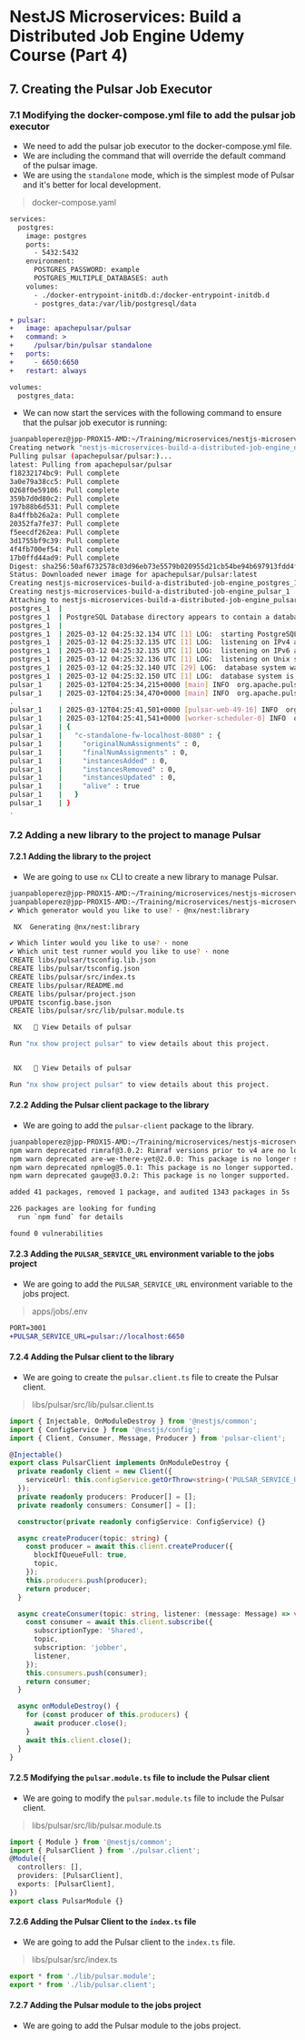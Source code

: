 # NestJS Microservices: Build a Distributed Job Engine Udemy Course (Part 4)

## 7. Creating the Pulsar Job Executor

### 7.1 Modifying the docker-compose.yml file to add the pulsar job executor

- We need to add the pulsar job executor to the docker-compose.yml file.
- We are including the command that will override the default command of the pulsar image.
- We are using the `standalone` mode, which is the simplest mode of Pulsar and it's better for local development.

> docker-compose.yaml

```diff
services:
  postgres:
    image: postgres
    ports:
      - 5432:5432
    environment:
      POSTGRES_PASSWORD: example
      POSTGRES_MULTIPLE_DATABASES: auth
    volumes:
      - ./docker-entrypoint-initdb.d:/docker-entrypoint-initdb.d
      - postgres_data:/var/lib/postgresql/data

+ pulsar:
+   image: apachepulsar/pulsar
+   command: >
+     /pulsar/bin/pulsar standalone
+   ports:
+     - 6650:6650
+   restart: always

volumes:
  postgres_data:
```

- We can now start the services with the following command to ensure that the pulsar job executor is running:

```bash
juanpabloperez@jpp-PROX15-AMD:~/Training/microservices/nestjs-microservices-build-a-distributed-job-engine$ docker-compose up
Creating network "nestjs-microservices-build-a-distributed-job-engine_default" with the default driver
Pulling pulsar (apachepulsar/pulsar:)...
latest: Pulling from apachepulsar/pulsar
f18232174bc9: Pull complete
3a0e79a38cc5: Pull complete
0268f0e59106: Pull complete
359b7d0d80c2: Pull complete
197b88b6d531: Pull complete
8a4ffbb26a2a: Pull complete
20352fa7fe37: Pull complete
f5eecdf262ea: Pull complete
3d1755bf9c39: Pull complete
4f4fb700ef54: Pull complete
17b0ffd44ad9: Pull complete
Digest: sha256:50af6732578c03d96eb73e5579b020955d21cb54be94b697913fdd4fe4c07f62
Status: Downloaded newer image for apachepulsar/pulsar:latest
Creating nestjs-microservices-build-a-distributed-job-engine_postgres_1 ... done
Creating nestjs-microservices-build-a-distributed-job-engine_pulsar_1   ... done
Attaching to nestjs-microservices-build-a-distributed-job-engine_pulsar_1, nestjs-microservices-build-a-distributed-job-engine_postgres_1
postgres_1  |
postgres_1  | PostgreSQL Database directory appears to contain a database; Skipping initialization
postgres_1  |
postgres_1  | 2025-03-12 04:25:32.134 UTC [1] LOG:  starting PostgreSQL 17.3 (Debian 17.3-1.pgdg120+1) on x86_64-pc-linux-gnu, compiled by gcc (Debian 12.2.0-14) 12.2.0, 64-bit
postgres_1  | 2025-03-12 04:25:32.135 UTC [1] LOG:  listening on IPv4 address "0.0.0.0", port 5432
postgres_1  | 2025-03-12 04:25:32.135 UTC [1] LOG:  listening on IPv6 address "::", port 5432
postgres_1  | 2025-03-12 04:25:32.136 UTC [1] LOG:  listening on Unix socket "/var/run/postgresql/.s.PGSQL.5432"
postgres_1  | 2025-03-12 04:25:32.140 UTC [29] LOG:  database system was shut down at 2025-03-11 07:23:38 UTC
postgres_1  | 2025-03-12 04:25:32.150 UTC [1] LOG:  database system is ready to accept connections
pulsar_1    | 2025-03-12T04:25:34,215+0000 [main] INFO  org.apache.pulsar.PulsarStandalone - Starting BK with RocksDb metadata store
pulsar_1    | 2025-03-12T04:25:34,470+0000 [main] INFO  org.apache.pulsar.metadata.impl.RocksdbMetadataStore - new RocksdbMetadataStore,url=MetadataStoreConfig(sessionTimeoutMillis=30000, allowReadOnlyOperations=false, configFilePath=null, batchingEnabled=true, batchingMaxDelayMillis=5, batchingMaxOperations=1000, batchingMaxSizeKb=128, metadataStoreName=metadata-store, fsyncEnable=true, synchronizer=null, openTelemetry=DefaultOpenTelemetry{propagators=DefaultContextPropagators{textMapPropagator=NoopTextMapPropagator}}),instanceId=1
.
pulsar_1    | 2025-03-12T04:25:41,501+0000 [pulsar-web-49-16] INFO  org.eclipse.jetty.server.RequestLog - 127.0.0.1 - - [12/Mar/2025:04:25:41 +0000] "GET /admin/v2/persistent/public/functions/coordinate/stats?getPreciseBacklog=false&subscriptionBacklogSize=false&getEarliestTimeInBacklog=false&excludePublishers=false&excludeConsumers=false HTTP/1.1" 200 987 "-" "Pulsar-Java-v4.0.3" 28
pulsar_1    | 2025-03-12T04:25:41,541+0000 [worker-scheduler-0] INFO  org.apache.pulsar.functions.worker.SchedulerManager - Schedule summary - execution time: 0.071779879 sec | total unassigned: 0 | stats: {"Added": 0, "Updated": 0, "removed": 0}
pulsar_1    | {
pulsar_1    |   "c-standalone-fw-localhost-8080" : {
pulsar_1    |     "originalNumAssignments" : 0,
pulsar_1    |     "finalNumAssignments" : 0,
pulsar_1    |     "instancesAdded" : 0,
pulsar_1    |     "instancesRemoved" : 0,
pulsar_1    |     "instancesUpdated" : 0,
pulsar_1    |     "alive" : true
pulsar_1    |   }
pulsar_1    | }
.
```

### 7.2 Adding a new library to the project to manage Pulsar

#### 7.2.1 Adding the library to the project

- We are going to use `nx` CLI to create a new library to manage Pulsar.

```bash
juanpabloperez@jpp-PROX15-AMD:~/Training/microservices/nestjs-microservices-build-a-distributed-job-engine$ cd libs
juanpabloperez@jpp-PROX15-AMD:~/Training/microservices/nestjs-microservices-build-a-distributed-job-engine/libs$ nx g library pulsar
✔ Which generator would you like to use? · @nx/nest:library

 NX  Generating @nx/nest:library

✔ Which linter would you like to use? · none
✔ Which unit test runner would you like to use? · none
CREATE libs/pulsar/tsconfig.lib.json
CREATE libs/pulsar/tsconfig.json
CREATE libs/pulsar/src/index.ts
CREATE libs/pulsar/README.md
CREATE libs/pulsar/project.json
UPDATE tsconfig.base.json
CREATE libs/pulsar/src/lib/pulsar.module.ts

 NX   👀 View Details of pulsar

Run "nx show project pulsar" to view details about this project.


 NX   👀 View Details of pulsar

Run "nx show project pulsar" to view details about this project.
```

#### 7.2.2 Adding the Pulsar client package to the library

- We are going to add the `pulsar-client` package to the library.

```bash
juanpabloperez@jpp-PROX15-AMD:~/Training/microservices/nestjs-microservices-build-a-distributed-job-engine$ npm i pulsar-client --legacy-peer-deps
npm warn deprecated rimraf@3.0.2: Rimraf versions prior to v4 are no longer supported
npm warn deprecated are-we-there-yet@2.0.0: This package is no longer supported.
npm warn deprecated npmlog@5.0.1: This package is no longer supported.
npm warn deprecated gauge@3.0.2: This package is no longer supported.

added 41 packages, removed 1 package, and audited 1343 packages in 5s

226 packages are looking for funding
  run `npm fund` for details

found 0 vulnerabilities
```

#### 7.2.3 Adding the `PULSAR_SERVICE_URL` environment variable to the jobs project

- We are going to add the `PULSAR_SERVICE_URL` environment variable to the jobs project.

> apps/jobs/.env

```diff
PORT=3001
+PULSAR_SERVICE_URL=pulsar://localhost:6650
```

#### 7.2.4 Adding the Pulsar client to the library

- We are going to create the `pulsar.client.ts` file to create the Pulsar client.

> libs/pulsar/src/lib/pulsar.client.ts

```typescript
import { Injectable, OnModuleDestroy } from '@nestjs/common';
import { ConfigService } from '@nestjs/config';
import { Client, Consumer, Message, Producer } from 'pulsar-client';

@Injectable()
export class PulsarClient implements OnModuleDestroy {
  private readonly client = new Client({
    serviceUrl: this.configService.getOrThrow<string>('PULSAR_SERVICE_URL'),
  });
  private readonly producers: Producer[] = [];
  private readonly consumers: Consumer[] = [];

  constructor(private readonly configService: ConfigService) {}

  async createProducer(topic: string) {
    const producer = await this.client.createProducer({
      blockIfQueueFull: true,
      topic,
    });
    this.producers.push(producer);
    return producer;
  }

  async createConsumer(topic: string, listener: (message: Message) => void) {
    const consumer = await this.client.subscribe({
      subscriptionType: 'Shared',
      topic,
      subscription: 'jobber',
      listener,
    });
    this.consumers.push(consumer);
    return consumer;
  }

  async onModuleDestroy() {
    for (const producer of this.producers) {
      await producer.close();
    }
    await this.client.close();
  }
}
```

#### 7.2.5 Modifying the `pulsar.module.ts` file to include the Pulsar client

- We are going to modify the `pulsar.module.ts` file to include the Pulsar client.

> libs/pulsar/src/lib/pulsar.module.ts

```typescript
import { Module } from '@nestjs/common';
import { PulsarClient } from './pulsar.client';
@Module({
  controllers: [],
  providers: [PulsarClient],
  exports: [PulsarClient],
})
export class PulsarModule {}
```

#### 7.2.6 Adding the Pulsar Client to the `index.ts` file

- We are going to add the Pulsar client to the `index.ts` file.

> libs/pulsar/src/index.ts

```typescript
export * from './lib/pulsar.module';
export * from './lib/pulsar.client';
```

#### 7.2.7 Adding the Pulsar module to the jobs project

- We are going to add the Pulsar module to the jobs project.
